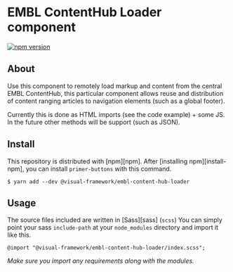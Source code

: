 # EMBL ContentHub Loader component

[![npm version](https://badge.fury.io/js/%40visual-framework%2Fembl-content-hub-loader.svg)](https://badge.fury.io/js/%40visual-framework%2Fembl-content-hub-loader)

## About

Use this component to remotely load markup and content from the central EMBL ContentHub, this particular component allows reuse and distribution of content ranging articles to navigation elements (such as a global footer).

Currently this is done as HTML imports (see the code example) + some JS. In the future other methods will be support (such as JSON).

## Install

This repository is distributed with [npm][npm]. After [installing npm][install-npm], you can install `primer-buttons` with this command.

```
$ yarn add --dev @visual-framework/embl-content-hub-loader
```

## Usage

The source files included are written in [Sass][sass] (`scss`) You can simply point your sass `include-path` at your `node_modules` directory and import it like this.

```
@import "@visual-framework/embl-content-hub-loader/index.scss";
```

_Make sure you import any requirements along with the modules._
